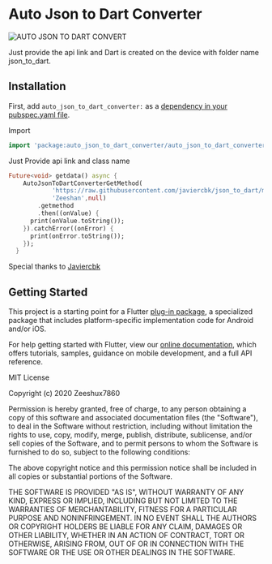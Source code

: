 # Auto Json to Dart Converter

![AUTO JSON TO DART CONVERT](https://user-images.githubusercontent.com/45489310/77943676-7734ab00-7272-11ea-92e6-1776af703364.png)

Just provide the api link and Dart is created on the device with folder name json_to_dart.

## Installation

First, add `auto_json_to_dart_converter:` as a [dependency in your pubspec.yaml file](https://flutter.io/platform-plugins/).

Import 

```dart
import 'package:auto_json_to_dart_converter/auto_json_to_dart_converter.dart';
```

Just Provide api link and class name

```dart
Future<void> getdata() async {
    AutoJsonToDartConverterGetMethod(
            'https://raw.githubusercontent.com/javiercbk/json_to_dart/master/example/sample.json',
            'Zeeshan',null)
        .getmethod
        .then((onValue) {
      print(onValue.toString());
    }).catchError((onError) {
      print(onError.toString());
    });
  }
```

Special thanks to [Javiercbk](https://github.com/javiercbk/json_to_dart)

## Getting Started

This project is a starting point for a Flutter
[plug-in package](https://flutter.dev/developing-packages/),
a specialized package that includes platform-specific implementation code for
Android and/or iOS.

For help getting started with Flutter, view our 
[online documentation](https://flutter.dev/docs), which offers tutorials, 
samples, guidance on mobile development, and a full API reference.


MIT License

Copyright (c) 2020 Zeeshux7860

Permission is hereby granted, free of charge, to any person obtaining a copy
of this software and associated documentation files (the "Software"), to deal
in the Software without restriction, including without limitation the rights
to use, copy, modify, merge, publish, distribute, sublicense, and/or sell
copies of the Software, and to permit persons to whom the Software is
furnished to do so, subject to the following conditions:

The above copyright notice and this permission notice shall be included in all
copies or substantial portions of the Software.

THE SOFTWARE IS PROVIDED "AS IS", WITHOUT WARRANTY OF ANY KIND, EXPRESS OR
IMPLIED, INCLUDING BUT NOT LIMITED TO THE WARRANTIES OF MERCHANTABILITY,
FITNESS FOR A PARTICULAR PURPOSE AND NONINFRINGEMENT. IN NO EVENT SHALL THE
AUTHORS OR COPYRIGHT HOLDERS BE LIABLE FOR ANY CLAIM, DAMAGES OR OTHER
LIABILITY, WHETHER IN AN ACTION OF CONTRACT, TORT OR OTHERWISE, ARISING FROM,
OUT OF OR IN CONNECTION WITH THE SOFTWARE OR THE USE OR OTHER DEALINGS IN THE
SOFTWARE.